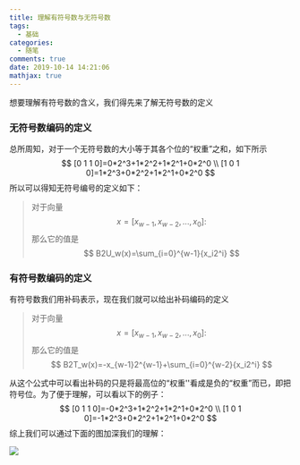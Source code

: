 ```yaml
---
title: 理解有符号数与无符号数
tags:
  - 基础
categories:
  - 随笔
comments: true
date: 2019-10-14 14:21:06
mathjax: true 
---
```


想要理解有符号数的含义，我们得先来了解无符号数的定义

<!-- more -->

### 无符号数编码的定义

总所周知，对于一个无符号数的大小等于其各个位的“权重”之和，如下所示
$$
[0 1 1 0]=0*2^3+1*2^2+1*2^1+0*2^0 \\ 
[1 0 1 0]=1*2^3+0*2^2+1*2^1+0*2^0
$$
所以可以得知无符号编号的定义如下：

> 对于向量
> $$
> x=[x_{w-1}, x_{w-2}, ..., x_0]:
> $$
> 那么它的值是
> $$
> B2U_w(x)=\sum_{i=0}^{w-1}{x_i2^i}
> $$



### 有符号数编码的定义

有符号数我们用补码表示，现在我们就可以给出补码编码的定义

> 对于向量
> $$
> x=[x_{w-1}, x_{w-2}, ..., x_0]:
> $$
> 那么它的值是
> $$
> B2T_w(x)=-x_{w-1}2^{w-1}+\sum_{i=0}^{w-2}{x_i2^i}
> $$
>

从这个公式中可以看出补码的只是将最高位的“权重''看成是负的“权重”而已，即把符号位。为了便于理解，可以看以下的例子：
$$
[0 1 1 0]=-0*2^3+1*2^2+1*2^1+0*2^0 \\ 
[1 0 1 0]=-1*2^3+0*2^2+1*2^1+0*2^0
$$
综上我们可以通过下面的图加深我们的理解：

![](pic.png)

